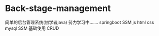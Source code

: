# Back-stage-management
简单的后台管理系统(初学者java)  努力学习中.......
springboot SSM js html css mysql
SSM 基础使用 CRUD 
